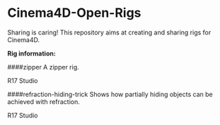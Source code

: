 # Cinema4D-Open-Rigs
Sharing is caring! This repository aims at creating and sharing rigs for Cinema4D.

**Rig information:**

####zipper
A zipper rig.

R17 Studio


####refraction-hiding-trick
Shows how partially hiding objects can be achieved with refraction.

R17 Studio
